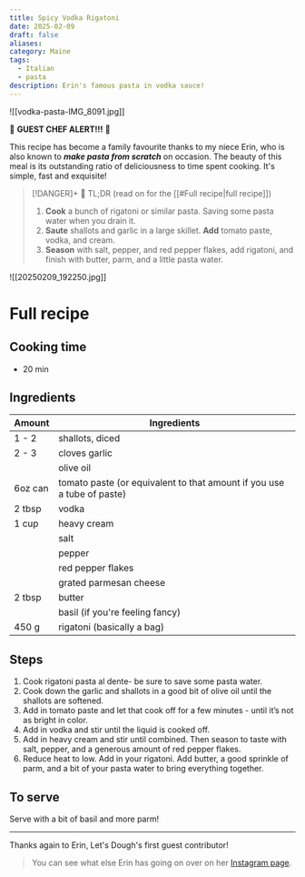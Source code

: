 ```yaml
---
title: Spicy Vodka Rigatoni
date: 2025-02-09
draft: false
aliases: 
category: Maine
tags:
  - Italian
  - pasta
description: Erin's famous pasta in vodka sauce!
---
```

![[vodka-pasta-IMG_8091.jpg]]

🚨 **GUEST CHEF ALERT!!!** 🚨

This recipe has become a family favourite thanks to my niece Erin, who is also known to __*make pasta from scratch*__ on occasion. The beauty of this meal is its outstanding ratio of deliciousness to time spent cooking. It's simple, fast and exquisite! 

> [!DANGER]+ 🥱 TL;DR (read on for the [[#Full recipe|full recipe]])
> 
> 1. **Cook** a bunch of rigatoni or similar pasta. Saving some pasta water when you drain it.
> 2. **Saute** shallots and garlic in a large skillet. **Add** tomato paste, vodka, and cream. 
> 3. **Season** with salt, pepper, and red pepper flakes, add rigatoni, and finish with butter, parm, and a little pasta water. 

![[20250209_192250.jpg]]
# Full recipe
## Cooking time
- 20 min
## Ingredients

| Amount  | Ingredients                                                            |
| ------- | ---------------------------------------------------------------------- |
| 1 - 2   | shallots, diced                                                        |
| 2 - 3   | cloves garlic                                                          |
|         | olive oil                                                              |
| 6oz can | tomato paste (or equivalent to that amount if you use a tube of paste) |
| 2 tbsp  | vodka                                                                  |
| 1 cup   | heavy cream                                                            |
|         | salt                                                                   |
|         | pepper                                                                 |
|         | red pepper flakes                                                      |
|         | grated parmesan cheese                                                 |
| 2 tbsp  | butter                                                                 |
|         | basil (if you're feeling fancy)                                        |
| 450 g   | rigatoni (basically a bag)                                             |

## Steps

1. Cook rigatoni pasta al dente- be sure to save some pasta water.
2. Cook down the garlic and shallots in a good bit of olive oil until the shallots are softened.
3. Add in tomato paste and let that cook off for a few minutes - until it’s not as bright in color.
4. Add in vodka and stir until the liquid is cooked off.
5. Add in heavy cream and stir until combined. Then season to taste with salt, pepper, and a generous amount of red pepper flakes.
6. Reduce heat to low. Add in your rigatoni. Add butter, a good sprinkle of parm, and a bit of your pasta water to bring everything together.
## To serve

Serve with a bit of basil and more parm!

---

Thanks again to Erin, Let's Dough's first guest contributor! 

> You can see what else Erin has going on over on her [Instagram page](https://www.instagram.com/erin.lawrencee/).